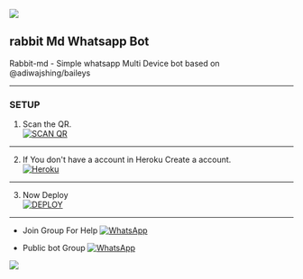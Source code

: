 <a><img src='https://i.imgur.com/LyHic3i.gif'/></a>
## rabbit Md Whatsapp Bot
Rabbit-md - Simple whatsapp Multi Device bot based on @adiwajshing/baileys

***

### SETUP

1. Scan the QR.
    <br>
<a href='https://baileys-md-qr.herokuapp.com/deployment' target="_blank"><img alt='SCAN QR' src='https://img.shields.io/badge/Scan_qr-100000?style=for-the-badge&logo=scan&logoColor=white&labelColor=black&color=black'/></a>

***

2. If You don't have a account in Heroku Create a account.
    <br>
<a href='https://signup.heroku.com/' target="_blank"><img alt='Heroku' src='https://img.shields.io/badge/-Create-black?style=for-the-badge&logo=heroku&logoColor=white'/></a>

***

3. Now Deploy
    <br>
<a href='https://baileys-md-qr.herokuapp.com/deploy' target="_blank"><img alt='DEPLOY' src='https://img.shields.io/badge/-DEPLOY-black?style=for-the-badge&logo=heroku&logoColor=white'/></a>


***
* Join Group For Help
<a href="https://chat.whatsapp.com/LOMGBEO2i9vKew562o1LFk"><img alt="WhatsApp" src="https://img.shields.io/badge/-Whatsapp%20Group-black?style=for-the-badge&logo=whatsapp&logoColor=white"/></a>

* Public bot Group
<a href="https://chat.whatsapp.com/KaR52VFo4J06NnZQEluUou"><img alt="WhatsApp" src="https://img.shields.io/badge/-Public bot Group-black?style=for-the-badge&logo=whatsapp&logoColor=white"/></a>

<a><img src='https://i.imgur.com/LyHic3i.gif'/></a>

